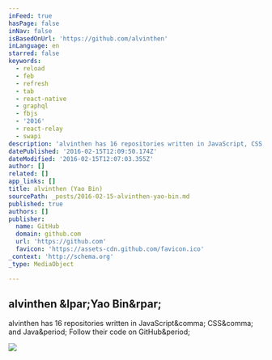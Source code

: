 ```yaml
---
inFeed: true
hasPage: false
inNav: false
isBasedOnUrl: 'https://github.com/alvinthen'
inLanguage: en
starred: false
keywords:
  - reload
  - feb
  - refresh
  - tab
  - react-native
  - graphql
  - fbjs
  - '2016'
  - react-relay
  - swapi
description: 'alvinthen has 16 repositories written in JavaScript, CSS, and Java. Follow their code on GitHub.'
datePublished: '2016-02-15T12:09:50.174Z'
dateModified: '2016-02-15T12:07:03.355Z'
author: []
related: []
app_links: []
title: alvinthen (Yao Bin)
sourcePath: _posts/2016-02-15-alvinthen-yao-bin.md
published: true
authors: []
publisher:
  name: GitHub
  domain: github.com
  url: 'https://github.com'
  favicon: 'https://assets-cdn.github.com/favicon.ico'
_context: 'http://schema.org'
_type: MediaObject

---
```

<article style=""><h1>alvinthen &amp;lpar;Yao Bin&amp;rpar;</h1><p>alvinthen has 16 repositories written in JavaScript&amp;comma; CSS&amp;comma; and Java&amp;period; Follow their code on GitHub&amp;period;</p><img src="https://avatars0.githubusercontent.com/u/771989?v=3&amp;s=400" /></article>